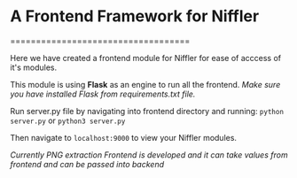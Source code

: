 # A Frontend Framework for Niffler
===================================

Here we have created a frontend module for Niffler for ease of acccess of it's modules.

This module is using **Flask** as an engine to run all the frontend.
*Make sure you have installed Flask from requirements.txt file.*

Run server.py file by navigating into frontend directory and running:
`python server.py` or `python3 server.py`

Then navigate to `localhost:9000` to view your Niffler modules.

*Currently PNG extraction Frontend is developed and it can take values from frontend and can be passed into backend*
